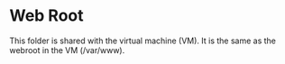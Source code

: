 # Web Root
This folder is shared with the virtual machine (VM). It is the same as
the webroot in the VM (/var/www).
